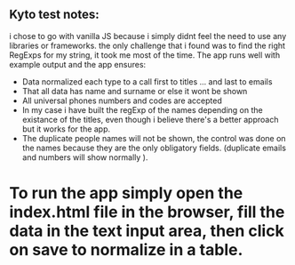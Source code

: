 ## Kyto test notes:
i chose to go with vanilla JS because i simply didnt feel the need to use any libraries or frameworks.
the only challenge that i found was to find the right RegExps for my string, it took me most of the time.
The app runs well with example output and the app ensures:
- Data normalized each type to a call first to titles ... and last to emails
- That all data has name and surname or else it wont be shown
- All universal phones numbers and codes are accepted
- In my case i have built the regExp of the names depending on the existance of the titles, even though i believe there's a better approach 
but it works for the app.
- The duplicate people names will not be shown, the control was done on the names because they are the only obligatory fields. (duplicate emails and numbers will show normally ).
# To run the app simply open the index.html file in the browser, fill the data in the text input area, then click on save to normalize in a table.

